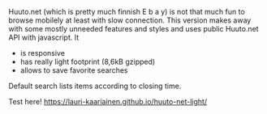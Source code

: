 Huuto.net (which is pretty much finnish E b a y) is not that much fun to browse mobilely at least with slow connection. 
This version makes away with some mostly unneeded features and styles and uses public Huuto.net API with javascript.
It
* is responsive
* has really light footprint (8,6kB gzipped) 
* allows to save favorite searches

Default search lists items according to closing time.

Test here!
<a href="https://lauri-kaariainen.github.io/huuto-net-light/">https://lauri-kaariainen.github.io/huuto-net-light/</a>
